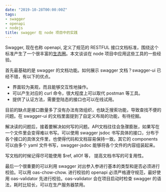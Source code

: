 ```yaml
---
date: "2019-10-28T00:00:00Z"
tags:
- swagger
- openapi
- nodejs
title: swagger 在 node 项目中的实践
---
```


Swagger, 现在也称 openapi, 定义了规范的 RESTFUL 接口文档标准，围绕这个标准产生了一个很丰富的[生态圈](https://apis.guru/awesome-openapi3/)。本文谈谈在 node 项目中应用这些工具的一些经验。

首先最基础的是 swagger 的文档功能。如何展示 swagger 文档？swagger-ui 已经不错，有以下的优点。

- 界面较为美观，而且能够交互性地操作。
- 可以产生对应的 curl 命令，很大程度上可以取代 postman 等工具。
- 提供了认证方法，需要登陆态的接口也可以在线试用。

目前的缺点是接口数量多了没有办法有效组织，也缺乏搜索功能，导致查找不便的问题。在 swagger-ui 的文档里面提到了自定义布局的功能，有待挖掘。

解决读的问题后，接着要解决如何写的问题。API文档往往会急骤膨胀，如果写在一个文件里会变得难以书写。可以使用 swagger jsdoc 书写具体的接口，分布于各个接口的具体文件里，也使得代码和文档容易保持一致。其它的 components 可以由多个 yaml 文件书写，swagger-jsdoc 能够将各个文件的内容组装起来。

写文档的时候记得尽可能使用 $ref, allOf 等， 提高文档书写的可复用性。

最后一个很重要的可以利用 swagger 对出参入参进行基本的类型和是否必须进行校验。可以用 oas-chow-chow. 进行校验的 openapi 必须严格遵守规范，最好使用 oas-validator 先进行校验。oas-validator 会在项目启动时检查 swagger 的语法，耗时比较长，可以在生产服务器禁用。
